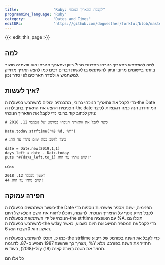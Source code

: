```yaml
---
title:                "Ruby: לקבלת התאריך הנוכחי"
programming_language: "Ruby"
category:             "Dates and Times"
editURL:              "https://github.com/dogweather/forkful/blob/master/content/he/ruby/getting-the-current-date.md"
---
```


{{< edit_this_page >}}

## למה

למה להשתמש בתאריך הנוכחי בתכנות רובי? כיוון שתאריך הנוכחי הוא משתנה חשוב ביותר ביישומים מרובי וניתן להשתמש בו לעשות דברים רבים כמו להציג תאריך מדוייק למשתמש או לסדר תאריכים לפי סדר נכון.

## איך לעשות?

 כדי לקבל את התאריך הנוכחי ברובי, מתכנתים יכולים להשתמש בפעולת ה-the Date הפנימית ולהציג את התאריך בחבילת ה-the date המיוחדת. הנה כמה דוגמאות לכיצד ניתן לכתוב קוד ברובי כדי לקבל את התאריך הנוכחי:

```
# כיצד לקבל את התאריך הנוכחי בפורמט של נובמבר 12, 2018

Date.today.strftime("%B %d, %Y")

# כיצד לחשב כמה ימים נותרו עד החג

date = Date.new(2019,1,1)
days_left = date - Date.today
puts "#{days_left.to_i} ימים נותרו עד החג!"

```

פלט:

```
ראשון נובמבר 12, 2018
44 ימים נותרו עד החג!
```


## חפירה עמוקה

כאשר משתמשים בפעולת ה-the Date הפנימית, ישנם מספר אפשרויות נוספות כדי לקבל מידע נוסף על התאריך הנוכחי. לדוגמה, תוכלו לראות את השם המלא של היום הנוכחי על ידי השתמשות בפעולת ה-the strftime עם האופציה %A. תוכלו גם להשתמש בפעולת ה-the wday כדי לקבל את המספר המייצג את היום בשבוע, כאשר ראשון הוא 0 ושבת הוא 6.

כמו כן, תוכלו להשתמש בפעולת ה-the strftime כדי לקבל את השנה בפורמט של ריבוע מאריך כך שהשנה 1987 תופיע כ -87. לדוגמה, %Y תחזיר את השנה בפורמט מלא (2018), בעוד ש-%y תחזיר את השנה בצורה קצרה (18).

כל אלו הם